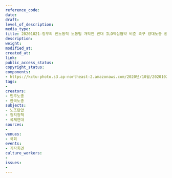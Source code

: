 ```yaml
---
reference_code: 
date: 
draft: 
level_of_description: 
media_type: 
title: 20201021-정부의 반노동적 노동법 개악안 반대 ILO핵심협약 비준 촉구 양대노총 공동 기자회견
description: 
weight: 
modified_at: 
created_at: 
link: 
public_access_status: 
copyright_status: 
components:
- https://kctu-photo.s3.ap-northeast-2.amazonaws.com/2020년/10월/20201021-정부의+반노동적+노동법+개악안+반대+ILO핵심협약+비준+촉구+양대노총+공동+기자회견/_PIG7112.JPG
tags:
- 
creators:
- 민주노총
- 한국노총
subjects:
- 노조탄압
- 정치정책
- 국제연대
sources:
- 
venues:
- 국회
events:
- 기자회견
culture_workers:
- 
issues:
- 
---
```

